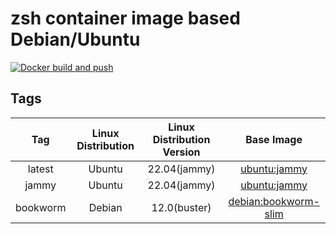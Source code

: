# zsh container image based Debian/Ubuntu

[![Docker build and push](https://github.com/poad/docker-zsh/actions/workflows/main.yml/badge.svg)](https://github.com/poad/docker-zsh/actions/workflows/main.yml)

## Tags

| Tag | Linux Distribution | Linux Distribution Version | Base Image |
|:---:|:---:|:---:|:---:|
| latest | Ubuntu | 22.04(jammy) | [ubuntu:jammy](https://hub.docker.com/_/ubuntu?tag=jammy&tab=tags&name=jammy) |
| jammy | Ubuntu | 22.04(jammy) | [ubuntu:jammy](https://hub.docker.com/_/ubuntu?tag=jammy&tab=tags&name=jammy) |
| bookworm | Debian | 12.0(buster) | [debian:bookworm-slim](https://hub.docker.com/_/debian?tag=bookworm-slim&tab=tags&name=bookworm-slim) |
